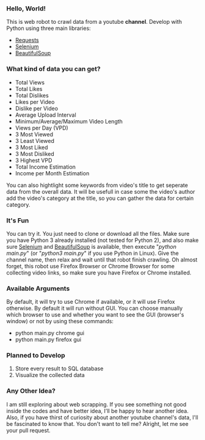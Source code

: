 ### Hello, World!
This is web robot to crawl data from a youtube __channel__. Develop with Python using three main libraries:
- [Requests](https://github.com/requests/requests) 
- [Selenium](http://selenium-python.readthedocs.io) 
- [BeautifulSoup](https://www.crummy.com/software/BeautifulSoup/bs4/doc)

### What kind of data you can get?
- Total Views
- Total Likes
- Total Dislikes
- Likes per Video
- Dislike per Video
- Average Upload Interval
- Minimum/Average/Maximum Video Length
- Views per Day (VPD)
- 3 Most Viewed
- 3 Least Viewed
- 3 Most Liked
- 3 Most Disliked
- 3 Highest VPD
- Total Income Estimation
- Income per Month Estimation

You can also hightlight some keywords from video's title to get seperate data from the overall data. It will be usefull in case some the video's author add the video's category at the title, so you can gather the data for certain category.

### It's Fun
You can try it. You just need to clone or download all the files. Make sure you have Python 3 already installed (not tested for Python 2), and also make sure [Selenium](http://selenium-python.readthedocs.io/installation.html) and [BeautifulSoup](https://www.crummy.com/software/BeautifulSoup/bs4/doc/#installing-beautiful-soup) is available, then execute "*python main.py*" (or "*python3 main.py*" if you use Python in Linux). Give the channel name, then relax and wait until that robot finish crawling. Oh almost forget, this robot use Firefox Browser or Chrome Browser for some collecting video links, so make sure you have Firefox or Chrome installed.

### Available Arguments
By default, it will try to use Chrome if available, or it will use Firefox otherwise. By default it will run without GUI. You can choose manually which browser to use and whether you want to see the GUI (browser's window) or not by using these commands:
- python main.py chrome gui
- python main.py firefox gui

### Planned to Develop
1. Store every result to SQL database
2. Visualize the collected data

### Any Other Idea?
I am still exploring about web scrapping. If you see something not good inside the codes and have better idea, I'll be happy to hear another idea. Also, if you have thirst of curiosity about another youtube channel's data, I'll be fascinated to know that. You don't want to tell me? Alright, let me see your pull request.
